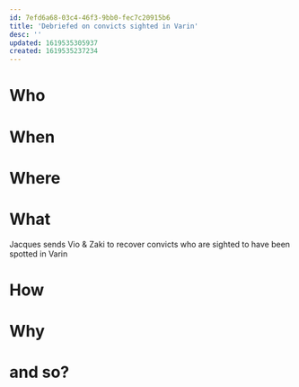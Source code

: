 ```yaml
---
id: 7efd6a68-03c4-46f3-9bb0-fec7c20915b6
title: 'Debriefed on convicts sighted in Varin'
desc: ''
updated: 1619535305937
created: 1619535237234
---
```


# Who

# When

# Where

# What
Jacques sends Vio & Zaki to recover convicts who are sighted to have been spotted in Varin

# How

# Why

# and so?
